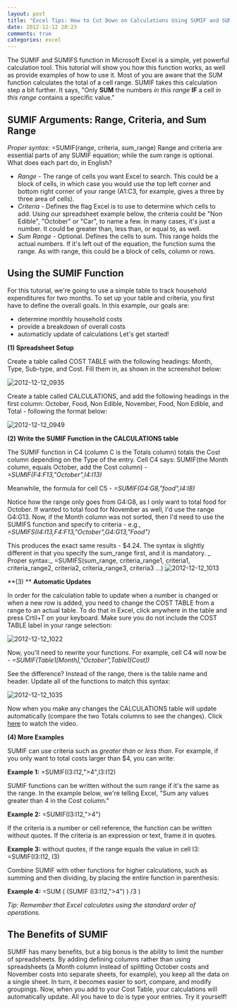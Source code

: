 ```yaml
---
layout: post
title: "Excel Tips: How to Cut Down on Calculations Using SUMIF and SUMIFS"
date: 2012-12-12 20:23
comments: true
categories: excel
---
```


The SUMIF and SUMIFS function in Microsoft Excel is a simple, yet powerful calculation tool. This tutorial will show you how this function works, as well as provide examples of how to use it. Most of you are aware that the SUM function calculates the total of a cell range. SUMIF takes this calculation step a bit further. It says, "Only **SUM** the numbers _in this range_ **IF** a cell _in this range_ contains a specific value." 

## **SUMIF Arguments: Range, Criteria, and Sum Range**
 _Proper syntax:_ =SUMIF(range, criteria, sum_range) Range and criteria are essential parts of any SUMIF equation; while the sum range is optional. What does each part do, in English? 

*   *Range* - The range of cells you want Excel to search. This could be a block of cells, in which case you would use the top left corner and bottom right corner of your range (A1:C3, for example, gives a three by three area of cells).
*   *Criteria* - Defines the flag Excel is to use to determine which cells to add. Using our spreadsheet example below, the criteria could be "Non Edible", "October" or "Car", to name a few. In many cases, it's just a number. It could be greater than, less than, or equal to, as well.
*   *Sum Range* - Optional. Defines the cells to sum. This range holds the actual numbers. If it's left out of the equation, the function sums the range. As with range, this could be a block of cells, column or rows. 

## **Using the SUMIF Function**
 For this tutorial, we're going to use a simple table to track household expenditures for two months. To set up your table and criteria, you first have to define the overall goals. In this example, our goals are: 

*   determine monthly household costs
*   provide a breakdown of overall costs
*   automaticly update of calculations Let's get started! 

**(1) Spreadsheet Setup**

Create a table called COST TABLE with the following headings: Month, Type, Sub-type, and Cost. Fill them in, as shown in the screenshot below:

![2012-12-12_0935](http://www.backwardsteps.com/uploads/2012-12-12_0935.png)

Create a table called CALCULATIONS, and add the following headings in the first column: October, Food, Non Edible, November, Food, Non Edible, and Total  - following the format below:

![2012-12-12_0949](http://www.backwardsteps.com/uploads/2012-12-12_0949.png)

**(2) Write the SUMIF Function in the CALCULATIONS table**

The SUMIF function in C4 (column C is the Totals column) totals the Cost column depending on the Type of the entry. Cell C4 says: SUMIF(the Month column, equals October, add the Cost column) - _=SUMIF(F4:F13,"October",I4:I13)_

Meanwhile, the formula for cell C5 - _=SUMIF(G4:G8,"food",I4:I8)_

Notice how the range only goes from G4:G8, as I only want to total food for October. If wanted to total food for November as well, I'd use the range G4:G13. Now, if the Month column was not sorted, then I'd need to use the SUMIFS function and specify to criteria - e.g., _=SUMIFS(I4:I13,F4:F13,"October",G4:G13,"Food")_

This produces the exact same results - $4.24. The syntax is slightly different in that you specify the sum_range first, and it is mandatory. _ Proper syntax:_ =SUMIFS(sum_range, criteria_range1, criteria1, criteria_range2, criteria2, criteria_range3, criteria3 ...)
 ![2012-12-12_1013](http://www.backwardsteps.com/uploads/2012-12-12_1013.png) 

**(3) ** **Automatic Updates**

In order for the calculation table to update when a number is changed or when a new row is added, you need to change the COST TABLE from a range to an actual table. To do that in Excel, click anywhere in the table and press Crtil+T on your keyboard. Make sure you do not include the COST TABLE label in your range selection:

![2012-12-12_1022](http://www.backwardsteps.com/uploads/2012-12-12_1022.png)

Now, you'll need to rewrite your functions. For example, cell C4 will now be - _=SUMIF(Table1[Month],"October",Table1[Cost])_

See the difference? Instead of the range, there is the table name and header. Update all of the functions to match this syntax:

![2012-12-12_1035](http://www.backwardsteps.com/uploads/2012-12-12_1035.png)

Now when you make any changes the CALCULATIONS table will update automatically (compare the two Totals columns to see the changes). Click [here](http://www.backwardsteps.com/uploads/sumif-sumifs.mp4) to watch the video.

**(4) More Examples**

SUMIF can use criteria such as _greater than_ or _less than_. For example, if you only want to total costs larger than $4, you can write:

**Example 1:** =SUMIF(I3:I12,"&gt;4",I3:I12)

SUMIF functions can be written without the sum range if it's the same as the range. In the example below, we're telling Excel, "Sum any values greater than 4 in the Cost column."

**Example 2:** =SUMIF(I3:I12,"&gt;4")

If the criteria is a number or cell reference, the function can be written without quotes. If the criteria is an expression or text, frame it in quotes.

**Example 3:** without quotes, if the range equals the value in cell I3: =SUMIF(I3:I12, I3)

Combine SUMIF with other functions for higher calculations, such as summing and then dividing, by placing the entire function in parenthesis:

**Example 4:** =SUM ( (SUMIF (I3:I12,"&gt;4") ) /3 )

_Tip: Remember that Excel calculates using the standard order of operations._

## **The Benefits of SUMIF**
 SUMIF has many benefits, but a big bonus is the ability to limit the number of spreadsheets. By adding defining columns rather than using spreadsheets (a Month column instead of splitting October costs and November costs into separate sheets, for example), you keep all the data on a single sheet. In turn, it becomes easier to sort, compare, and modify groupings. Now, when you add to your Cost Table, your calculations will automatically update. All you have to do is type your entries. Try it yourself!